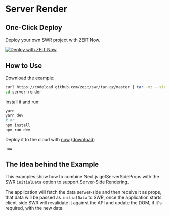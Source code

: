# Server Render

## One-Click Deploy

Deploy your own SWR project with ZEIT Now.

[![Deploy with ZEIT Now](https://zeit.co/button)](https://zeit.co/new/project?template=https://github.com/zeit/swr/tree/master/examples/server-render)

## How to Use

Download the example:

```bash
curl https://codeload.github.com/zeit/swr/tar.gz/master | tar -xz --strip=2 swr-master/examples/server-render
cd server-render
```

Install it and run:

```bash
yarn
yarn dev
# or
npm install
npm run dev
```

Deploy it to the cloud with [now](https://zeit.co/home) ([download](https://zeit.co/download))

```
now
```

## The Idea behind the Example

This examples show how to combine Next.js getServerSideProps with the SWR `initialData` option to support Server-Side Rendering.

The application will fetch the data server-side and then receive it as props, that data will be passed as `initialData` to SWR, once the application starts client-side SWR will revalidate it against the API and update the DOM, if it's required, with the new data.
